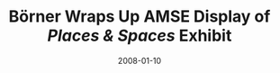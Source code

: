 ---
date: 2008-01-10
title: "Börner Wraps Up AMSE Display of *Places & Spaces* Exhibit"
source: The Oak Ridger
sourceUrl: http://www.slis.indiana.edu/news/story.php?story_id=1643
pdfLink: 20080110-borner-exhibit-amse.pdf
---